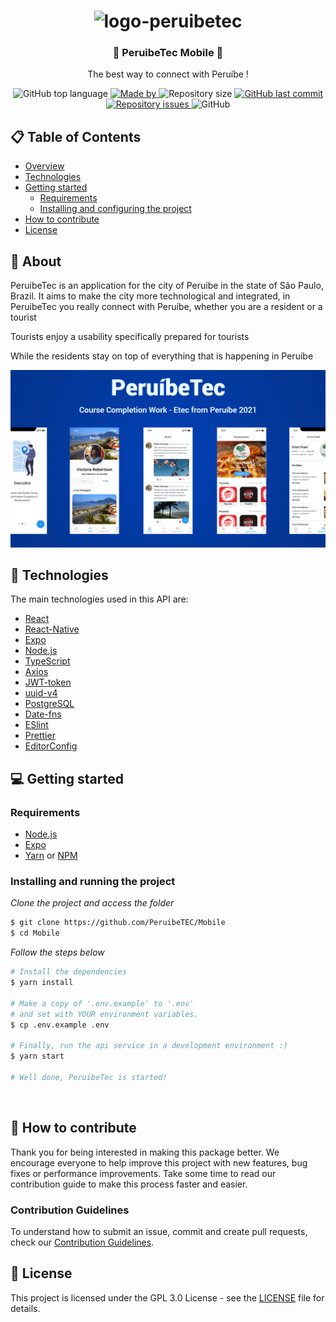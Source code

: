 <h1 align="center">
  <img alt="logo-peruibetec" src="https://res.cloudinary.com/hmartiins/image/upload/v1612458046/peruibetec_light_a6qaf8.png" width="200px">
</h1>

<h3 align="center">
  📱 PeruibeTec Mobile 📱
</h3>

<p align="center">The best way to connect with Peruíbe !</p>

<p align="center">
  <img alt="GitHub top language" src="https://img.shields.io/github/languages/top/PeruibeTEC/Mobile?color=%232196F3">

  <a href="https://www.linkedin.com/in/henrique-martins-5b2bb71a5/" target="_blank" rel="noopener noreferrer">
    <img alt="Made by" src="https://img.shields.io/badge/made%20by-PeruibeTec%20team-%232196F3">
  </a>

  <img alt="Repository size" src="https://img.shields.io/github/repo-size/PeruibeTEC/Mobile?color=%232196F3">

  <a href="https://github.com/PeruibeTEC/Mobile/commits/main">
    <img alt="GitHub last commit" src="https://img.shields.io/github/last-commit/PeruibeTEC/Mobile?color=%232196F3">
  </a>

  <a href="https://github.com/PeruibeTEC/Mobile/issues">
    <img alt="Repository issues" src="https://img.shields.io/github/issues/PeruibeTEC/Mobile?color=%232196F3">
  </a>

  <img alt="GitHub" src="https://img.shields.io/github/license/PeruibeTEC/Mobile?color=%232196F3">
</p>

## 📋 Table of Contents

- [Overview](#overview)
- [Technologies](#technologies)
- [Getting started](#getting-started)
  - [Requirements](#requirements)
  - [Installing and configuring the project](#Installing-and-configuring-the-project)
- [How to contribute](#how-to-contribute)
- [License](#license)

## 👀 About

PeruibeTec is an application for the city of Peruíbe in the state of São Paulo, Brazil. It aims to make the city more technological and integrated, in PeruibeTec you really connect with Peruíbe, whether you are a resident or a tourist

Tourists enjoy a usability specifically prepared for tourists

While the residents stay on top of everything that is happening in Peruíbe

<div align="center">
  <img src=".github/cover.png" width="700" /> 
</div>

## 🚀 Technologies

The main technologies used in this API are:

- [React](https://pt-br.reactjs.org/)
- [React-Native](https://reactnative.dev/)
- [Expo](https://expo.io/)
- [Node.js](https://nodejs.org/en/)
- [TypeScript](https://www.typescriptlang.org/)
- [Axios](https://github.com/axios/axios)
- [JWT-token](https://jwt.io/)
- [uuid-v4](https://github.com/thenativeweb/uuidv4/)
- [PostgreSQL](https://www.postgresql.org/)
- [Date-fns](https://date-fns.org/)
- [ESlint](https://eslint.org/)
- [Prettier](https://prettier.io/)
- [EditorConfig](https://editorconfig.org/)

## 💻 Getting started

### Requirements

- [Node.js](https://nodejs.org/en/)
- [Expo](https://expo.io/)  
- [Yarn](https://classic.yarnpkg.com/) or [NPM](https://www.npmjs.com/)


### Installing and running the project

*Clone the project and access the folder*

```bash
$ git clone https://github.com/PeruibeTEC/Mobile 
$ cd Mobile
```

*Follow the steps below*

```bash
# Install the dependencies
$ yarn install

# Make a copy of '.env.example' to '.env'
# and set with YOUR environment variables.
$ cp .env.example .env

# Finally, run the api service in a development environment :)
$ yarn start

# Well done, PeruibeTec is started!
```
<br>

## 🤔 How to contribute

Thank you for being interested in making this package better. We encourage everyone to help improve this project with new features, bug fixes or performance improvements. Take some time to read our contribution guide to make this process faster and easier.

### Contribution Guidelines

To understand how to submit an issue, commit and create pull requests, check our [Contribution Guidelines](https://github.com/PeruibeTEC/Mobile/blob/main/.github/CONTRIBUTING.md).

## 📝 License

This project is licensed under the GPL 3.0 License - see the [LICENSE](LICENSE) file for details.
